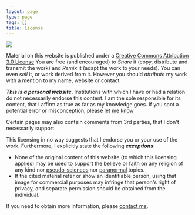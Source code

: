 ```yaml
---
layout: page
type: page
tags: []
title: License
---
```


[![](http://i.creativecommons.org/l/by/3.0/88x31.png)](http://creativecommons.org/licenses/by/3.0/)


Material on this website is published under a [Creative Commons Attribution 3.0 License](http://creativecommons.org/licenses/by/3.0) You are free (and encouraged) to *Share* it (copy, distribute and transmit the work) and *Remix* it (adapt the work to your needs). You can even *sell* it, or work derived from it. However you should *attribute* my work with a mention to my name, website or contact.


***This is a personal website***. Institutions with which I have or had a relation do not necessarily endorse this content. I am the sole responsible for its content, that I affirm as true as far as my knowledge goes. If you spot a potential error or misconception, please [let me know](mailto:brunosan@gmail.com?Subject=Feedback)

Certain pages may also contain comments from 3rd parties, that I don't necessarily support.



This licensing in no way suggests that I endorse you or your use of the work. Furthermore, I explicitly state the following ***exceptions***:

* None of the original content of this website (to which this licensing applies) may be used to support the believe or faith on any religion of any kind nor [pseudo-sciences](http://en.wikipedia.org/wiki/Pseudoscience) nor [paranormal](http://en.wikipedia.org/wiki/Paranormal) topics.
* If the cited material refer or show an identifiable person, using that image for commercial purposes may infringe that person's right of privacy, and separate permission should be obtained from the individual.


If you need to obtain more information, please [contact
me](mailto:brunosan@gmail.com?Subject=Licensing_for_brunosan.eu).
